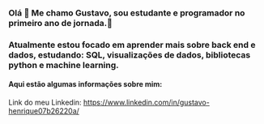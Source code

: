 ### Olá 👋 Me chamo Gustavo, sou estudante e programador no primeiro ano de jornada.🔭
### Atualmente estou focado em aprender mais sobre back end e dados, estudando: SQL, visualizações de dados, bibliotecas python e machine learning.


#### Aqui estão algumas informações sobre mim:

Link do meu Linkedin: https://www.linkedin.com/in/gustavo-henrique07b26220a/
<!--
**Gustavo7K/Gustavo7K** is a ✨ _special_ ✨ repository because its `README.md` (this file) appears on your GitHub profile.

Here are some ideas to get you started:

- 🔭 I’m currently working on ...
- 🌱 I’m currently learning ...
- 👯 I’m looking to collaborate on ...
- 🤔 I’m looking for help with ...
- 💬 Ask me about ...
- 📫 How to reach me: ...
- 😄 Pronouns: ...
- ⚡ Fun fact: ...
-->

